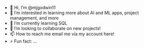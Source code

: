 - 👋 Hi, I’m @mjgodwin11
- 👀 I’m interested in learning more about AI and ML apps, project management, and more
- 🌱 I’m currently learning SQL
- 💞️ I’m looking to collaborate on new projects!
- 📫 How to reach me email me via my account here!
- ⚡ Fun fact: ...

<!---
mjgodwin11/mjgodwin11 is a ✨ special ✨ repository because its `README.md` (this file) appears on your GitHub profile.
You can click the Preview link to take a look at your changes.
--->
